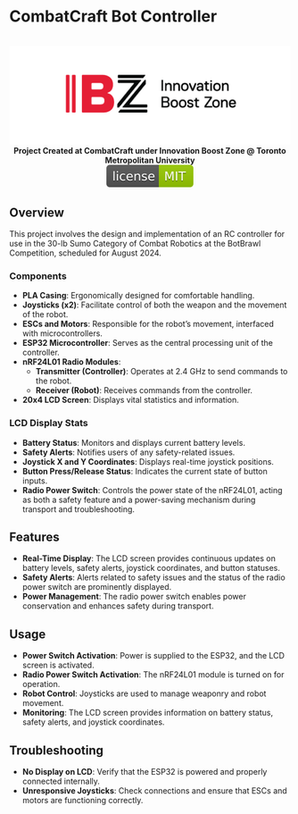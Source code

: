 # CombatCraft Bot Controller

<br />
<div align="center">
  <a>
    <img src="./assets/IBZ-Logo.svg.png" alt="Logo">
  </a>
</div>

<div align="center">
    <b>
        Project Created at CombatCraft under Innovation Boost Zone @ Toronto Metropolitan University
    </b>
</div>

<div align="center">
    <img src="./assets/MIT-License.svg"/>
</div>

## Overview

This project involves the design and implementation of an RC controller for use in the 30-lb Sumo Category of Combat Robotics at the BotBrawl Competition, scheduled for August 2024.

### Components

- **PLA Casing**: Ergonomically designed for comfortable handling.
- **Joysticks (x2)**: Facilitate control of both the weapon and the movement of the robot.
- **ESCs and Motors**: Responsible for the robot’s movement, interfaced with microcontrollers.
- **ESP32 Microcontroller**: Serves as the central processing unit of the controller.
- **nRF24L01 Radio Modules**:
  - **Transmitter (Controller)**: Operates at 2.4 GHz to send commands to the robot.
  - **Receiver (Robot)**: Receives commands from the controller.
- **20x4 LCD Screen**: Displays vital statistics and information.

### LCD Display Stats

- **Battery Status**: Monitors and displays current battery levels.
- **Safety Alerts**: Notifies users of any safety-related issues.
- **Joystick X and Y Coordinates**: Displays real-time joystick positions.
- **Button Press/Release Status**: Indicates the current state of button inputs.
- **Radio Power Switch**: Controls the power state of the nRF24L01, acting as both a safety feature and a power-saving mechanism during transport and troubleshooting.

## Features

- **Real-Time Display**: The LCD screen provides continuous updates on battery levels, safety alerts, joystick coordinates, and button statuses.
- **Safety Alerts**: Alerts related to safety issues and the status of the radio power switch are prominently displayed.
- **Power Management**: The radio power switch enables power conservation and enhances safety during transport.

## Usage

- **Power Switch Activation**: Power is supplied to the ESP32, and the LCD screen is activated.
- **Radio Power Switch Activation**: The nRF24L01 module is turned on for operation.
- **Robot Control**: Joysticks are used to manage weaponry and robot movement.
- **Monitoring**: The LCD screen provides information on battery status, safety alerts, and joystick coordinates.

## Troubleshooting

- **No Display on LCD**: Verify that the ESP32 is powered and properly connected internally.
- **Unresponsive Joysticks**: Check connections and ensure that ESCs and motors are functioning correctly.
